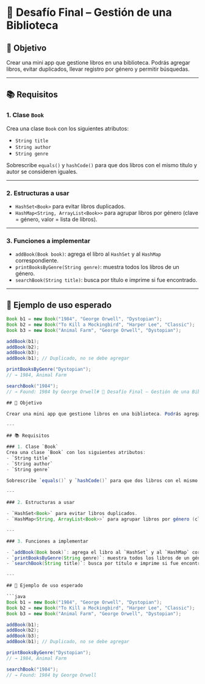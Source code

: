 # 🧩 Desafío Final – Gestión de una Biblioteca

## 🎯 Objetivo

Crear una mini app que gestione libros en una biblioteca. Podrás agregar libros, evitar duplicados, llevar registro por género y permitir búsquedas.

---

## 📚 Requisitos

### 1. Clase `Book`
Crea una clase `Book` con los siguientes atributos:
- `String title`
- `String author`
- `String genre`

Sobrescribe `equals()` y `hashCode()` para que dos libros con el mismo título y autor se consideren iguales.

---

### 2. Estructuras a usar

- `HashSet<Book>` para evitar libros duplicados.
- `HashMap<String, ArrayList<Book>>` para agrupar libros por género (clave = género, valor = lista de libros).

---

### 3. Funciones a implementar

- `addBook(Book book)`: agrega el libro al `HashSet` y al `HashMap` correspondiente.
- `printBooksByGenre(String genre)`: muestra todos los libros de un género.
- `searchBook(String title)`: busca por título e imprime si fue encontrado.

---

## 🧪 Ejemplo de uso esperado

```java
Book b1 = new Book("1984", "George Orwell", "Dystopian");
Book b2 = new Book("To Kill a Mockingbird", "Harper Lee", "Classic");
Book b3 = new Book("Animal Farm", "George Orwell", "Dystopian");

addBook(b1);
addBook(b2);
addBook(b3);
addBook(b1); // Duplicado, no se debe agregar

printBooksByGenre("Dystopian");
// → 1984, Animal Farm

searchBook("1984");
// → Found: 1984 by George Orwell# 🧩 Desafío Final – Gestión de una Biblioteca

## 🎯 Objetivo

Crear una mini app que gestione libros en una biblioteca. Podrás agregar libros, evitar duplicados, llevar registro por género y permitir búsquedas.

---

## 📚 Requisitos

### 1. Clase `Book`
Crea una clase `Book` con los siguientes atributos:
- `String title`
- `String author`
- `String genre`

Sobrescribe `equals()` y `hashCode()` para que dos libros con el mismo título y autor se consideren iguales.

---

### 2. Estructuras a usar

- `HashSet<Book>` para evitar libros duplicados.
- `HashMap<String, ArrayList<Book>>` para agrupar libros por género (clave = género, valor = lista de libros).

---

### 3. Funciones a implementar

- `addBook(Book book)`: agrega el libro al `HashSet` y al `HashMap` correspondiente.
- `printBooksByGenre(String genre)`: muestra todos los libros de un género.
- `searchBook(String title)`: busca por título e imprime si fue encontrado.

---

## 🧪 Ejemplo de uso esperado

```java
Book b1 = new Book("1984", "George Orwell", "Dystopian");
Book b2 = new Book("To Kill a Mockingbird", "Harper Lee", "Classic");
Book b3 = new Book("Animal Farm", "George Orwell", "Dystopian");

addBook(b1);
addBook(b2);
addBook(b3);
addBook(b1); // Duplicado, no se debe agregar

printBooksByGenre("Dystopian");
// → 1984, Animal Farm

searchBook("1984");
// → Found: 1984 by George Orwell